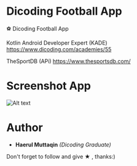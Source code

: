 # Dicoding Football App

:soccer: Dicoding Football App

Kotlin Android Developer Expert (KADE) 
https://www.dicoding.com/academies/55

TheSportDB (APi) https://www.thesportsdb.com/

# Screenshot App

![Alt text](https://raw.githubusercontent.com/haerulmuttaqin/dicoding-football-app/master/screenshot-football-app.png "App Screenshot")

# Author
- **Haerul Muttaqin** _(Dicoding Graduate)_

Don't forget to follow and give ★ , thanks:)
